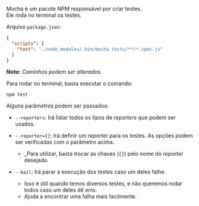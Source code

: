 Mocha é um pacote NPM responsável por criar testes.  
Ele roda no terminal os testes.

Arquivo `package.json`:
```json
{
  "scripts": {
    "test": "./node_modules/.bin/mocha tests/**/*.spec.js"
  }
}
```
_**Nota:** Caminhos podem ser alterados._

Para rodar no terminal, basta executar o comando:
```shell
npm test
```

Alguns parâmetros podem ser passados:

- `--reporters`: Irá listar todos os tipos de _reporters_ que podem ser usados.

- `--reporter={}`: Irá definir um _reporter_ para os testes. As opções podem ser verificadas com o parâmetro acima.
   - _Para utilizar, basta trocar as chaves (`{}`) pelo nome do _reporter_ desejado.

- `--bail`: Irá parar a execução dos testes caso um deles falhe.
   - Isso é útil quando temos diversos testes, e não queremos rodar todos caso um deles dê erro.
   - Ajuda a encontrar uma falha mais facilmente.
